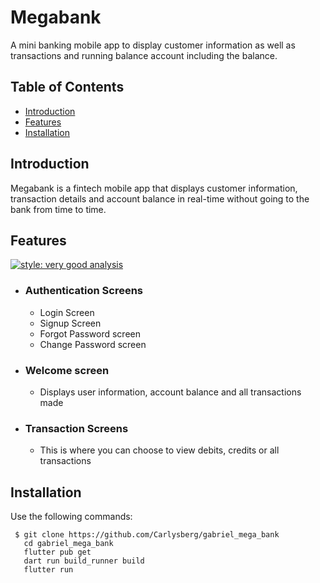 
# Megabank

A mini banking mobile app to display customer information as well as transactions and
running balance account including the balance.

## Table of Contents

- [Introduction](#Introduction)
- [Features](#Features)
- [Installation](#Installation)

## Introduction

Megabank is a fintech mobile app that displays customer information, transaction details
and account balance in real-time without going to the bank from time to time.
## Features
[![style: very good analysis](https://img.shields.io/badge/style-very_good_analysis-B22C89.svg)](https://pub.dev/packages/very_good_analysis)

- ### Authentication Screens
    - Login Screen
    - Signup Screen
    - Forgot Password screen
    - Change Password screen
- ### Welcome screen
    - Displays user information, account balance and all transactions made
- ### Transaction Screens
    - This is where you can choose to view debits, credits or all transactions

## Installation

Use the following commands:

```
 $ git clone https://github.com/Carlysberg/gabriel_mega_bank
   cd gabriel_mega_bank
   flutter pub get
   dart run build_runner build
   flutter run
```

